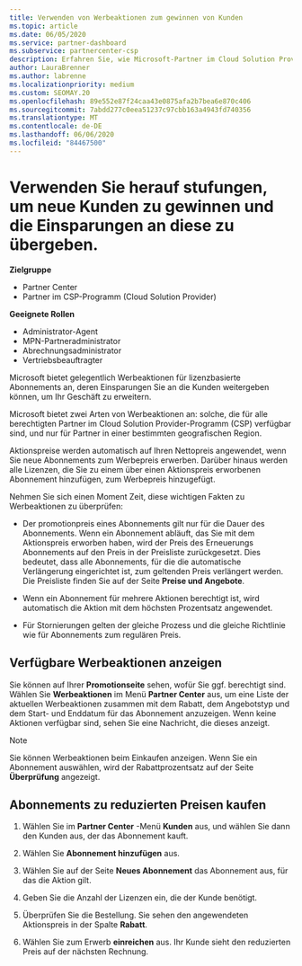 ```yaml
---
title: Verwenden von Werbeaktionen zum gewinnen von Kunden
ms.topic: article
ms.date: 06/05/2020
ms.service: partner-dashboard
ms.subservice: partnercenter-csp
description: Erfahren Sie, wie Microsoft-Partner im Cloud Solution Provider-Programm Abonnements bei Promotionpreisen erwerben und die Einsparungen an Ihre Kunden weitergeben können.
author: LauraBrenner
ms.author: labrenne
ms.localizationpriority: medium
ms.custom: SEOMAY.20
ms.openlocfilehash: 89e552e87f24caa43e0875afa2b7bea6e870c406
ms.sourcegitcommit: 7abdd277c0eea51237c97cbb163a4943fd740356
ms.translationtype: MT
ms.contentlocale: de-DE
ms.lasthandoff: 06/06/2020
ms.locfileid: "84467500"
---
```

# <a name="use-promotions-to-attract-new-customers-and-pass-the-savings-on-to-them"></a>Verwenden Sie herauf stufungen, um neue Kunden zu gewinnen und die Einsparungen an diese zu übergeben.

**Zielgruppe**

- Partner Center
- Partner im CSP-Programm (Cloud Solution Provider)

**Geeignete Rollen**

- Administrator-Agent
- MPN-Partneradministrator
- Abrechnungsadministrator
- Vertriebsbeauftragter

<!--[FWLink: https://go.microsoft.com/fwlink/?linkid=852469]-->

Microsoft bietet gelegentlich Werbeaktionen für lizenzbasierte Abonnements an, deren Einsparungen Sie an die Kunden weitergeben können, um Ihr Geschäft zu erweitern. 

Microsoft bietet zwei Arten von Werbeaktionen an: solche, die für alle berechtigten Partner im Cloud Solution Provider-Programm (CSP) verfügbar sind, und nur für Partner in einer bestimmten geografischen Region.

Aktionspreise werden automatisch auf Ihren Nettopreis angewendet, wenn Sie neue Abonnements zum Werbepreis erwerben. Darüber hinaus werden alle Lizenzen, die Sie zu einem über einen Aktionspreis erworbenen Abonnement hinzufügen, zum Werbepreis hinzugefügt. 

Nehmen Sie sich einen Moment Zeit, diese wichtigen Fakten zu Werbeaktionen zu überprüfen:

- Der promotionpreis eines Abonnements gilt nur für die Dauer des Abonnements. Wenn ein Abonnement abläuft, das Sie mit dem Aktionspreis erworben haben, wird der Preis des Erneuerungs Abonnements auf den Preis in der Preisliste zurückgesetzt. Dies bedeutet, dass alle Abonnements, für die die automatische Verlängerung eingerichtet ist, zum geltenden Preis verlängert werden. Die Preisliste finden Sie auf der Seite **Preise und Angebote**.

- Wenn ein Abonnement für mehrere Aktionen berechtigt ist, wird automatisch die Aktion mit dem höchsten Prozentsatz angewendet.

- Für Stornierungen gelten der gleiche Prozess und die gleiche Richtlinie wie für Abonnements zum regulären Preis.

## <a name="see-available-promotions"></a>Verfügbare Werbeaktionen anzeigen

Sie können auf Ihrer **Promotionseite** sehen, wofür Sie ggf. berechtigt sind. Wählen Sie **Werbeaktionen** im Menü **Partner Center** aus, um eine Liste der aktuellen Werbeaktionen zusammen mit dem Rabatt, dem Angebotstyp und dem Start- und Enddatum für das Abonnement anzuzeigen. Wenn keine Aktionen verfügbar sind, sehen Sie eine Nachricht, die dieses anzeigt. 

> [!NOTE]  
> Sie können Werbeaktionen beim Einkaufen anzeigen. Wenn Sie ein Abonnement auswählen, wird der Rabattprozentsatz auf der Seite **Überprüfung** angezeigt.

## <a name="purchase-subscriptions-at-promotion-prices"></a>Abonnements zu reduzierten Preisen kaufen

1. Wählen Sie im **Partner Center** -Menü **Kunden** aus, und wählen Sie dann den Kunden aus, der das Abonnement kauft. 

2. Wählen Sie **Abonnement hinzufügen** aus.

3. Wählen Sie auf der Seite **Neues Abonnement** das Abonnement aus, für das die Aktion gilt.

4. Geben Sie die Anzahl der Lizenzen ein, die der Kunde benötigt. 

5. Überprüfen Sie die Bestellung. Sie sehen den angewendeten Aktionspreis in der Spalte **Rabatt**.  

6. Wählen Sie zum Erwerb **einreichen** aus. Ihr Kunde sieht den reduzierten Preis auf der nächsten Rechnung.  


